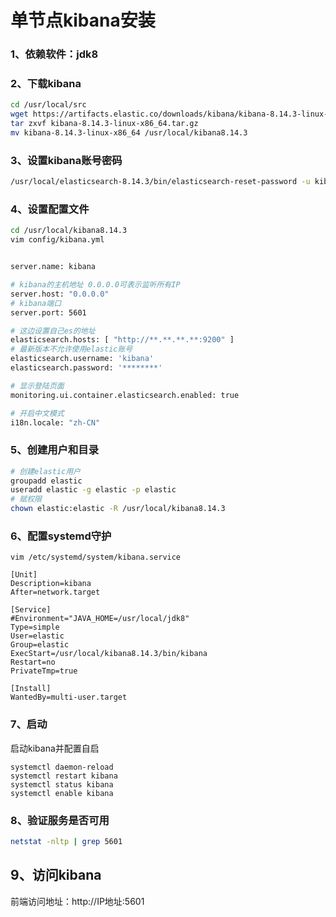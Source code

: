 # 单节点kibana安装

### 1、依赖软件：jdk8

### 2、下载kibana

```bash
cd /usr/local/src
wget https://artifacts.elastic.co/downloads/kibana/kibana-8.14.3-linux-x86_64.tar.gz
tar zxvf kibana-8.14.3-linux-x86_64.tar.gz
mv kibana-8.14.3-linux-x86_64 /usr/local/kibana8.14.3
```

### 3、设置kibana账号密码
```bash
/usr/local/elasticsearch-8.14.3/bin/elasticsearch-reset-password -u kibana
```

### 4、设置配置文件

```bash
cd /usr/local/kibana8.14.3
vim config/kibana.yml


server.name: kibana

# kibana的主机地址 0.0.0.0可表示监听所有IP
server.host: "0.0.0.0"
# kibana端口
server.port: 5601

# 这边设置自己es的地址
elasticsearch.hosts: [ "http://**.**.**.**:9200" ]
# 最新版本不允许使用elastic账号
elasticsearch.username: 'kibana'
elasticsearch.password: '********'

# 显示登陆页面
monitoring.ui.container.elasticsearch.enabled: true

# 开启中文模式
i18n.locale: "zh-CN"

```

### 5、创建用户和目录

```bash
# 创建elastic用户
groupadd elastic
useradd elastic -g elastic -p elastic
# 赋权限
chown elastic:elastic -R /usr/local/kibana8.14.3
```

### 6、配置systemd守护

`vim /etc/systemd/system/kibana.service`

```
[Unit]
Description=kibana
After=network.target

[Service]
#Environment="JAVA_HOME=/usr/local/jdk8"
Type=simple
User=elastic
Group=elastic
ExecStart=/usr/local/kibana8.14.3/bin/kibana
Restart=no
PrivateTmp=true

[Install]
WantedBy=multi-user.target
```

### 7、启动

启动kibana并配置自启
```
systemctl daemon-reload
systemctl restart kibana
systemctl status kibana
systemctl enable kibana

```

### 8、验证服务是否可用
```bash
netstat -nltp | grep 5601
```

## 9、访问kibana
前端访问地址：http://IP地址:5601  